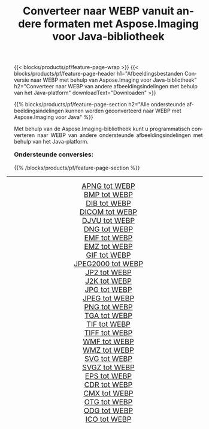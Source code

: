 ﻿---
title: Converteer naar WEBP vanuit andere formaten met Aspose.Imaging voor Java-bibliotheek 
weight: 3920
url: /nl/java/conversion/to/webp/ 
lang: nl
langdirlevel: 2
locales: zh-hans,ja,it,ru,de,es,fr,nl,id,lt,pl,pt,vi,tr,ko,zh-hant,ar,hi,th,sv,cs,uk,he
description: Met Aspose.Imaging kunt u met Java converteren naar WEBP vanuit andere formaten
---

{{< blocks/products/pf/feature-page-wrap >}}
{{< blocks/products/pf/feature-page-header h1="Afbeeldingsbestanden Conversie naar WEBP met behulp van Aspose.Imaging voor Java-bibliotheek" h2="Converteer naar WEBP van andere afbeeldingsindelingen met behulp van het Java-platform" downloadText="Downloaden" >}}


{{% blocks/products/pf/feature-page-section  h2="Alle ondersteunde afbeeldingsindelingen kunnen worden geconverteerd naar WEBP met Aspose.Imaging voor Java" %}}
<p align=justify>Met behulp van de Aspose.Imaging-bibliotheek kunt u programmatisch converteren naar WEBP van andere ondersteunde afbeeldingsindelingen met behulp van het Java-platform.</p>
<h3 style="margin-top:16px;">
Ondersteunde conversies:
</h3>
{{% /blocks/products/pf/feature-page-section %}}
<div class="container-fluid productfamilypage bg-gray">
    <div class="convertypes bg-gray agp-content section">
        <div class="container">
		<hr style="margin-left:-20px;"/>
		<div class="row other-converters" style="gap: 10px;font-size: 19px;text-align:center;">
		    <div class='col-md-3 other-converter remove-lp remove-rp'><a href="/imaging/nl/java/conversion/apng-to-webp/" style="padding:15px;">APNG tot WEBP</a></div>
<div class='col-md-3 other-converter remove-lp remove-rp'><a href="/imaging/nl/java/conversion/bmp-to-webp/" style="padding:15px;">BMP tot WEBP</a></div>
<div class='col-md-3 other-converter remove-lp remove-rp'><a href="/imaging/nl/java/conversion/dib-to-webp/" style="padding:15px;">DIB tot WEBP</a></div>
<div class='col-md-3 other-converter remove-lp remove-rp'><a href="/imaging/nl/java/conversion/dicom-to-webp/" style="padding:15px;">DICOM tot WEBP</a></div>
<div class='col-md-3 other-converter remove-lp remove-rp'><a href="/imaging/nl/java/conversion/djvu-to-webp/" style="padding:15px;">DJVU tot WEBP</a></div>
<div class='col-md-3 other-converter remove-lp remove-rp'><a href="/imaging/nl/java/conversion/dng-to-webp/" style="padding:15px;">DNG tot WEBP</a></div>
<div class='col-md-3 other-converter remove-lp remove-rp'><a href="/imaging/nl/java/conversion/emf-to-webp/" style="padding:15px;">EMF tot WEBP</a></div>
<div class='col-md-3 other-converter remove-lp remove-rp'><a href="/imaging/nl/java/conversion/emz-to-webp/" style="padding:15px;">EMZ tot WEBP</a></div>
<div class='col-md-3 other-converter remove-lp remove-rp'><a href="/imaging/nl/java/conversion/gif-to-webp/" style="padding:15px;">GIF tot WEBP</a></div>
<div class='col-md-3 other-converter remove-lp remove-rp'><a href="/imaging/nl/java/conversion/jpeg2000-to-webp/" style="padding:15px;">JPEG2000 tot WEBP</a></div>
<div class='col-md-3 other-converter remove-lp remove-rp'><a href="/imaging/nl/java/conversion/jp2-to-webp/" style="padding:15px;">JP2 tot WEBP</a></div>
<div class='col-md-3 other-converter remove-lp remove-rp'><a href="/imaging/nl/java/conversion/j2k-to-webp/" style="padding:15px;">J2K tot WEBP</a></div>
<div class='col-md-3 other-converter remove-lp remove-rp'><a href="/imaging/nl/java/conversion/jpg-to-webp/" style="padding:15px;">JPG tot WEBP</a></div>
<div class='col-md-3 other-converter remove-lp remove-rp'><a href="/imaging/nl/java/conversion/jpeg-to-webp/" style="padding:15px;">JPEG tot WEBP</a></div>
<div class='col-md-3 other-converter remove-lp remove-rp'><a href="/imaging/nl/java/conversion/png-to-webp/" style="padding:15px;">PNG tot WEBP</a></div>
<div class='col-md-3 other-converter remove-lp remove-rp'><a href="/imaging/nl/java/conversion/tga-to-webp/" style="padding:15px;">TGA tot WEBP</a></div>
<div class='col-md-3 other-converter remove-lp remove-rp'><a href="/imaging/nl/java/conversion/tif-to-webp/" style="padding:15px;">TIF tot WEBP</a></div>
<div class='col-md-3 other-converter remove-lp remove-rp'><a href="/imaging/nl/java/conversion/tiff-to-webp/" style="padding:15px;">TIFF tot WEBP</a></div>
<div class='col-md-3 other-converter remove-lp remove-rp'><a href="/imaging/nl/java/conversion/wmf-to-webp/" style="padding:15px;">WMF tot WEBP</a></div>
<div class='col-md-3 other-converter remove-lp remove-rp'><a href="/imaging/nl/java/conversion/wmz-to-webp/" style="padding:15px;">WMZ tot WEBP</a></div>
<div class='col-md-3 other-converter remove-lp remove-rp'><a href="/imaging/nl/java/conversion/svg-to-webp/" style="padding:15px;">SVG tot WEBP</a></div>
<div class='col-md-3 other-converter remove-lp remove-rp'><a href="/imaging/nl/java/conversion/svgz-to-webp/" style="padding:15px;">SVGZ tot WEBP</a></div>
<div class='col-md-3 other-converter remove-lp remove-rp'><a href="/imaging/nl/java/conversion/eps-to-webp/" style="padding:15px;">EPS tot WEBP</a></div>
<div class='col-md-3 other-converter remove-lp remove-rp'><a href="/imaging/nl/java/conversion/cdr-to-webp/" style="padding:15px;">CDR tot WEBP</a></div>
<div class='col-md-3 other-converter remove-lp remove-rp'><a href="/imaging/nl/java/conversion/cmx-to-webp/" style="padding:15px;">CMX tot WEBP</a></div>
<div class='col-md-3 other-converter remove-lp remove-rp'><a href="/imaging/nl/java/conversion/otg-to-webp/" style="padding:15px;">OTG tot WEBP</a></div>
<div class='col-md-3 other-converter remove-lp remove-rp'><a href="/imaging/nl/java/conversion/odg-to-webp/" style="padding:15px;">ODG tot WEBP</a></div>
<div class='col-md-3 other-converter remove-lp remove-rp'><a href="/imaging/nl/java/conversion/ico-to-webp/" style="padding:15px;">ICO tot WEBP</a></div>
                </div>
        </div>
    </div>
</div>
<br/>

